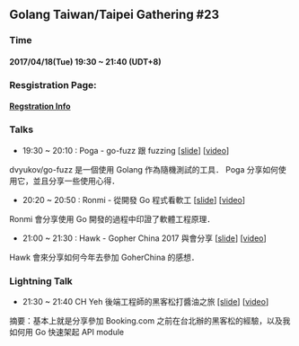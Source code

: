 ## Golang Taiwan/Taipei Gathering #23

### Time

#### 2017/04/18(Tue) 19:30 ~ 21:40  (UDT+8)

### Resgistration Page:

#### [Regstration Info](http://golang.kktix.cc/events/gtg23)

### Talks

- 19:30 ~ 20:10 :  Poga - go-fuzz 跟 fuzzing [[slide](https://speakerdeck.com/poga/fuzz-testing-and-go-fuzz)] [[video](https://www.youtube.com/watch?v=1zpoyX-fWIM&feature=youtu.be)]

dvyukov/go-fuzz 是一個使用 Golang 作為隨機測試的工具． Poga 分享如何使用它，並且分享一些使用心得．

- 20:20 ~ 20:50 :  Ronmi - 從開發 Go 程式看軟工 [[slide](https://present.ronmi.tw/go/2017-04-18-go-and-software-engineering.md?present=1)] [[video](https://www.youtube.com/watch?v=HeJAV20743s&feature=youtu.be)]

Ronmi 會分享使用 Go 開發的過程中印證了軟體工程原理．

- 21:00 ~ 21:30 : Hawk - Gopher China 2017 與會分享 [[slide](https://docs.google.com/presentation/d/1SD99QqZZ0O16mKLzGMHidBP_OO4yZpanMXl8XvU8wNA/edit#slide=id.g20768e459d_0_232)] [[video](https://www.youtube.com/watch?v=sEy1sEngvak&feature=youtu.be)]

Hawk 會來分享如何今年去參加 GoherChina 的感想．

### Lightning Talk

- 21:30 ~ 21:40 CH Yeh 後端工程師的黑客松打醬油之旅 [[slide]](https://www.slideshare.net/ssuser8d8200/golang-taiwan-gathering-0418-lightning-talk)  [[video](https://www.youtube.com/watch?v=lsB_LFRuYJg&feature=youtu.be)]

摘要：基本上就是分享參加 Booking.com 之前在台北辦的黑客松的經驗，以及我如何用 Go 快速架起 API module
